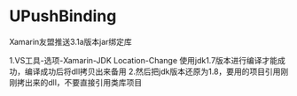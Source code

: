 # UPushBinding
Xamarin友盟推送3.1a版本jar绑定库

1.VS工具-选项-Xamarin-JDK Location-Change 使用jdk1.7版本进行编译才能成功，编译成功后将dll拷贝出来备用
2.然后把jdk版本还原为1.8，要用的项目引用刚刚拷出来的dll，不要直接引用类库项目
